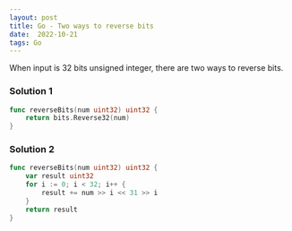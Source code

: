 ```yaml
---
layout: post
title: Go - Two ways to reverse bits
date:  2022-10-21
tags: Go
---
```

When input is 32 bits unsigned integer, there are two ways to reverse bits.

### Solution 1
``` go
func reverseBits(num uint32) uint32 {
    return bits.Reverse32(num)
}
```

### Solution 2
``` go
func reverseBits(num uint32) uint32 {
    var result uint32   
    for i := 0; i < 32; i++ {
        result += num >> i << 31 >> i
    }
    return result
}
```
